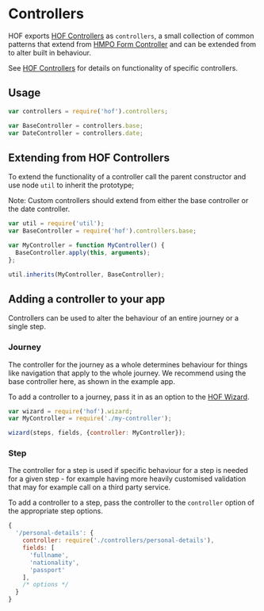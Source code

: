 # Controllers

HOF exports [HOF Controllers](https://github.com/UKHomeOffice/hof-controllers) as `controllers`, a small collection of common patterns that extend from [HMPO Form Controller](https://github.com/UKHomeOffice/passports-form-controller) and can be extended from to alter built in behaviour.

See [HOF Controllers](https://github.com/UKHomeOffice/hof-controllers) for details on functionality of specific controllers.

## Usage

```js
var controllers = require('hof').controllers;

var BaseController = controllers.base;
var DateController = controllers.date;
```

## Extending from HOF Controllers

To extend the functionality of a controller call the parent constructor and use node `util` to inherit the prototype;

Note: Custom controllers should extend from either the base controller or the date controller.

```js
var util = require('util');
var BaseController = require('hof').controllers.base;

var MyController = function MyController() {
  BaseController.apply(this, arguments);
};

util.inherits(MyController, BaseController);
```

## Adding a controller to your app

Controllers can be used to alter the behaviour of an entire journey or a single step.

### Journey

The controller for the journey as a whole determines behaviour for things like navigation that apply to the whole journey. We recommend using the base controller here, as shown in the example app.

To add a controller to a journey, pass it in as an option to the [HOF Wizard](https://github.com/UKHomeOffice/passports-form-wizard).

```js
var wizard = require('hof').wizard;
var MyController = require('./my-controller');

wizard(steps, fields, {controller: MyController});
```

### Step

The controller for a step is used if specific behaviour for a step is needed for a given step - for example having more heavily customised validation that may for example call on a third party service.

To add a controller to a step, pass the controller to the `controller` option of the appropriate step options.
```js
{
  '/personal-details': {
    controller: require('./controllers/personal-details'),
    fields: [
      'fullname',
      'nationality',
      'passport'
    ],
    /* options */
  }
}
```

